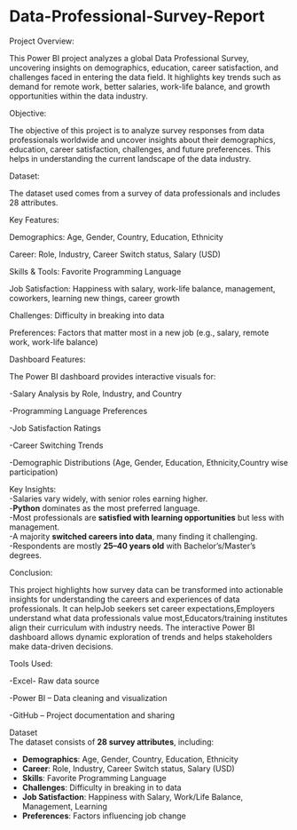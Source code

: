 # Data-Professional-Survey-Report

Project Overview:

This Power BI project analyzes a global Data Professional Survey, uncovering insights on demographics, education, career satisfaction, and challenges faced in entering the data field. It highlights key trends such as demand for remote work, better salaries, work-life balance, and growth opportunities within the data industry.

Objective:

The objective of this project is to analyze survey responses from data professionals worldwide and uncover insights about their demographics, education, career satisfaction, challenges, and future preferences. This helps in understanding the current landscape of the data industry.

Dataset:

The dataset used comes from a survey of data professionals and includes 28 attributes.

Key Features:

Demographics: Age, Gender, Country, Education, Ethnicity

Career: Role, Industry, Career Switch status, Salary (USD)

Skills & Tools: Favorite Programming Language

Job Satisfaction: Happiness with salary, work-life balance, management, coworkers, learning new things, career growth

Challenges: Difficulty in breaking into data

Preferences: Factors that matter most in a new job (e.g., salary, remote work, work-life balance)

Dashboard Features:

The Power BI dashboard provides interactive visuals for:

-Salary Analysis by Role, Industry, and Country

-Programming Language Preferences

-Job Satisfaction Ratings

-Career Switching Trends

-Demographic Distributions (Age, Gender, Education, Ethnicity,Country wise participation)

Key Insights:  
-Salaries vary widely, with senior roles earning higher.  
-**Python** dominates as the most preferred language.  
-Most professionals are **satisfied with learning opportunities** but less with management.  
-A majority **switched careers into data**, many finding it challenging.  
-Respondents are mostly **25–40 years old** with Bachelor’s/Master’s degrees.

Conclusion:

This project highlights how survey data can be transformed into actionable insights for understanding the careers and experiences of data professionals. It can helpJob seekers set career expectations,Employers understand what data professionals value most,Educators/training institutes align their curriculum with industry needs.
The interactive Power BI dashboard allows dynamic exploration of trends and helps stakeholders make data-driven decisions.

Tools Used:

-Excel- Raw data source

-Power BI – Data cleaning and visualization

-GitHub – Project documentation and sharing

Dataset  
The dataset consists of **28 survey attributes**, including:  
- **Demographics**: Age, Gender, Country, Education, Ethnicity  
- **Career**: Role, Industry, Career Switch status, Salary (USD)  
- **Skills**: Favorite Programming Language
- **Challenges**: Difficulty in breaking in to data  
- **Job Satisfaction**: Happiness with Salary, Work/Life Balance, Management, Learning  
- **Preferences**: Factors influencing job change  
